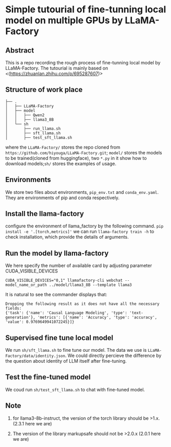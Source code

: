 # Simple tutourial of fine-tunning local model on multiple GPUs by LLaMA-Factory
## Abstract
This is a repo recording the rough process of fine-tunning local model by LLaMA-Factory. The tutourial is mainly based on <(https://zhuanlan.zhihu.com/p/695287607)>
## Structure of work place
``` shell
├── .
│   ├── LLaMA-Factory
│   ├── model
│   │   ├── Qwen2
│   │   ├── llama3_8B
│   └── sh
│       ├── run_llama.sh
│       ├── sft_llama.sh
│       ├── test_sft_llama.sh
```
where the ```LLaMA-Factory/``` stores the repo cloned from ```https://github.com/hiyouga/LLaMA-Factory.git```; ```model/``` stores the models to be trained(cloned from huggingface), two ```*.py``` in it show how to download models;```sh/``` stores the examples of usage.

## Environments
We store two files about environments, ```pip_env.txt``` and ```conda_env.yaml```. They are environments of pip and conda respectively.

## Install the llama-factory
configure the environment of llama_factory by the following command.
```pip install -e '.[torch,metrics]'```
we can run ```llama-factory train -h``` to check installation, which provide the details of arguments.

## Run the model by llama-factory
We here specify the number of available card by adjusting parameter CUDA_VISIBLE_DEVICES
```shell
CUDA_VISIBLE_DEVICES="0,1" llamafactory-cli webchat --model_name_or_path ../model/llama3_8B --template llama3
```
It is natural to see the commander displays that:
```shell
Dropping the following result as it does not have all the necessary fields:
{'task': {'name': 'Causal Language Modeling', 'type': 'text-generation'}, 'metrics': [{'name': 'Accuracy', 'type': 'accuracy', 'value': 0.9769649941072245}]}
```

## Supervised fine tune local model
We run ```sh/sft_llama.sh``` to fine tune our model. The data we use is ```LLaMA-Factory/data/identity.json```. We could directly percieve the difference by the question about identity of LLM itself after fine-tuning.

## Test the fine-tuned model
We coud run ```sh/test_sft_llama.sh``` to chat with fine-tuned model.

## Note 
1. for llama3-8b-instruct, the version of the torch library should be >1.x. (2.3.1 here we are)

2. The version of the library markupsafe should not be >2.0.x (2.0.1 here we are) 